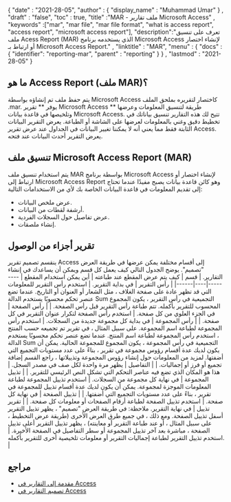 {
  "date" : "2021-28-05",
  "author" : {
    "display_name" : "Muhammad Umar"
} ,
  "draft" : "false",
  "toc" : true,
  "title" :"MAR - ملف تقارير Microsoft Access" ,
  "keywords" :["mar", "mar file", "mar file format", "what is access report", "access report", "microsoft access report"],
  "description":"تعرف على تنسيق ملف Acess Report (MAR) الذي يستخدمه برنامج Microsoft Access لإنشاء اختصار أو ارتباط بـ Microsoft Access Report." ,
  "linktitle" : "MAR",
  "menu" : {
    "docs" : {
    "identifier": "reporting-mar",
      "parent" : "reporting"
}
} ,
  "lastmod" : "2021-28-05"
}

## ما هو Access Report (ملف MAR)؟ ##
يتم حفظ ملف تم إنشاؤه بواسطة Microsoft Access كاختصار لتقريره بملحق الملف .mar. يوفر ** تقرير Microsoft Access ** طريقة لتنسيق المعلومات وعرضها وتلخيصها في قاعدة بيانات Microsoft Access. تتيح لك هذه التقارير تنسيق بياناتك في تخطيط دقيق وغني بالمعلومات لعرضها على الشاشة أو الطباعة. يعرض التقرير البيانات الثابتة فقط مما يعني أنه لا يمكننا تغيير البيانات في الجداول عند عرض تقرير Access. يعرض التقرير أحدث البيانات عند فتحه.

## تنسيق ملف Microsoft Access Report (MAR)

يتم استخدام تنسيق ملف MAR بواسطة برنامج Microsoft Access لإنشاء اختصار أو ارتباط إلى Microsoft Access Report وهو كائن قاعدة بيانات يصبح مفيدًا عندما تحتاج إلى تقديم المعلومات في قاعدة البيانات الخاصة بك لأي من الاستخدامات التالية:

- عرض ملخص البيانات.
- أرشفة لقطات من البيانات.
- عرض تفاصيل حول السجلات الفردية.
- إنشاء ملصقات.

## تقرير أجزاء من الوصول
ينقسم تصميم تقرير Access إلى أقسام مختلفة يمكن عرضها في طريقة العرض "تصميم". يوضح الجدول التالي كيف يعمل كل قسم ويمكن أن يساعدك في إنشاء التقارير.
| قسم | كيف يتم عرض المقطع عند طباعته | أين يمكن استخدام المقطع |
---------|----|------|
| رأس التقرير | في بداية التقرير. | استخدم رأس التقرير للمعلومات التي قد تظهر عادة على صفحة الغلاف ، مثل الشعار أو العنوان أو التاريخ. عندما تضع عنصر تحكم محسوبًا يستخدم الدالة Sum التجميعية في رأس التقرير ، يكون المجموع المحسوب للتقرير بأكمله. تتم طباعة رأس التقرير قبل رأس الصفحة. |
| رأس الصفحة | في الجزء العلوي من كل صفحة. | استخدم رأس الصفحة لتكرار عنوان التقرير في كل صفحة. |
| رأس المجموعة | في بداية كل مجموعة جديدة من السجلات. | استخدم رأس المجموعة لطباعة اسم المجموعة. على سبيل المثال ، في تقرير تم تجميعه حسب المنتج ، استخدم رأس المجموعة لطباعة اسم المنتج. عندما تضع عنصر تحكم محسوبًا يستخدم الدالة Sum التجميعية في رأس المجموعة ، يكون المجموع للمجموعة الحالية. يمكن أن يكون لديك عدة أقسام رؤوس مجموعة في تقرير ، بناءً على عدد مستويات التجميع التي أضفتها. لمزيد من المعلومات حول إنشاء رؤوس المجموعة وتذييلاتها ، راجع القسم إضافة تجميع أو فرز أو إجماليات. |
| التفاصيل | يظهر مرة واحدة لكل صف في مصدر السجل. | هذا هو المكان الذي تضع فيه عناصر التحكم التي تشكل النص الرئيسي للتقرير. |
| تذييل المجموعة | في نهاية كل مجموعة من السجلات. | استخدم تذييل المجموعة لطباعة المعلومات الموجزة لمجموعة. يمكن أن يكون لديك عدة أقسام تذييل للمجموعة في تقرير ، بناءً على عدد مستويات التجميع التي أضفتها. |
| تذييل الصفحة | في نهاية كل صفحة. | استخدم تذييل الصفحة لطباعة أرقام الصفحات أو معلومات كل صفحة. |
| تقرير تذييل | في نهاية التقرير. ملاحظة: في طريقة العرض "تصميم" ، يظهر تذييل التقرير أسفل تذييل الصفحة. ومع ذلك ، في جميع طرق العرض الأخرى (طريقة عرض التخطيط ، على سبيل المثال ، أو عند طباعة التقرير أو معاينته) ، يظهر تذييل التقرير أعلى تذييل الصفحة ، مباشرة بعد آخر تذييل المجموعة أو سطر التفاصيل في الصفحة الأخيرة. | استخدم تذييل التقرير لطباعة إجماليات التقرير أو معلومات تلخيصية أخرى للتقرير بأكمله. |






## مراجع ##

- [مقدمة إلى التقارير في Access](https://support.microsoft.com/en-us/office/introduction-to-reports-in-access-e0869f59-7536-4d19-8e05-7158dcd3681c)
- [تصميم التقارير في Access](https://www.uis.edu/informationtechnologyservices/wp-content/uploads/sites/106/2013/04/DesigningReportsinAccess2010.pdf)

